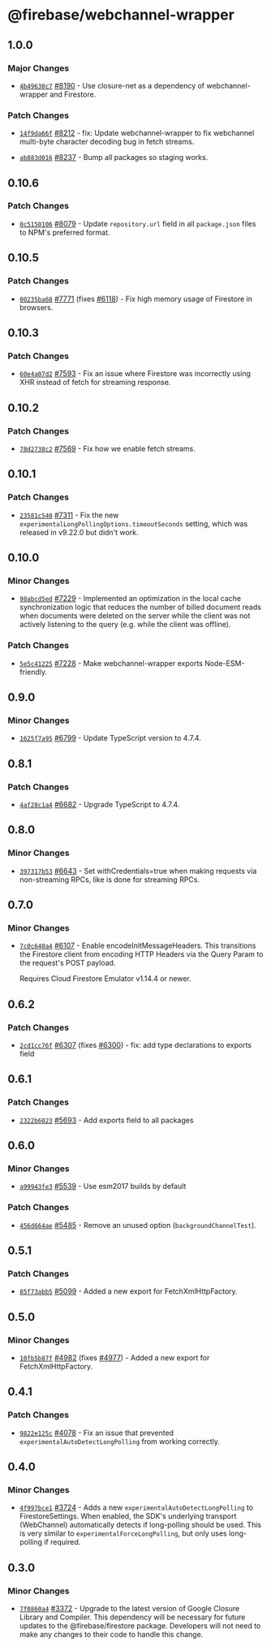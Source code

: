 # @firebase/webchannel-wrapper

## 1.0.0

### Major Changes

- [`4b49630c7`](https://github.com/firebase/firebase-js-sdk/commit/4b49630c7f0e5880c5ae153f50ca2eff5eb32fbd) [#8190](https://github.com/firebase/firebase-js-sdk/pull/8190) - Use closure-net as a dependency of webchannel-wrapper and Firestore.

### Patch Changes

- [`14f9da66f`](https://github.com/firebase/firebase-js-sdk/commit/14f9da66fed45ac3f932ec590ca49c8a827d9fc5) [#8212](https://github.com/firebase/firebase-js-sdk/pull/8212) - fix: Update webchannel-wrapper to fix webchannel multi-byte character decoding bug in fetch streams.

- [`ab883d016`](https://github.com/firebase/firebase-js-sdk/commit/ab883d016015de0436346f586d8442b5703771b7) [#8237](https://github.com/firebase/firebase-js-sdk/pull/8237) - Bump all packages so staging works.

## 0.10.6

### Patch Changes

- [`0c5150106`](https://github.com/firebase/firebase-js-sdk/commit/0c515010607bf2223b468acb94c672b1279ed1a0) [#8079](https://github.com/firebase/firebase-js-sdk/pull/8079) - Update `repository.url` field in all `package.json` files to NPM's preferred format.

## 0.10.5

### Patch Changes

- [`00235ba68`](https://github.com/firebase/firebase-js-sdk/commit/00235ba68fdbb5d9788a14ba2bdd75cad87301e4) [#7771](https://github.com/firebase/firebase-js-sdk/pull/7771) (fixes [#6118](https://github.com/firebase/firebase-js-sdk/issues/6118)) - Fix high memory usage of Firestore in browsers.

## 0.10.3

### Patch Changes

- [`60e4a07d2`](https://github.com/firebase/firebase-js-sdk/commit/60e4a07d2c89b5ea473f903a942aabab03050fa5) [#7593](https://github.com/firebase/firebase-js-sdk/pull/7593) - Fix an issue where Firestore was incorrectly using XHR instead of fetch for streaming response.

## 0.10.2

### Patch Changes

- [`78d2738c2`](https://github.com/firebase/firebase-js-sdk/commit/78d2738c246555556cba8dcfe2932639f80523ea) [#7569](https://github.com/firebase/firebase-js-sdk/pull/7569) - Fix how we enable fetch streams.

## 0.10.1

### Patch Changes

- [`23581c540`](https://github.com/firebase/firebase-js-sdk/commit/23581c54065f6b14a150ef579b71410842ac8518) [#7311](https://github.com/firebase/firebase-js-sdk/pull/7311) - Fix the new `experimentalLongPollingOptions.timeoutSeconds` setting, which was released in v9.22.0 but didn't work.

## 0.10.0

### Minor Changes

- [`98abcd5ed`](https://github.com/firebase/firebase-js-sdk/commit/98abcd5ed9bbc5910c1a94f0580f1ceffe95e564) [#7229](https://github.com/firebase/firebase-js-sdk/pull/7229) - Implemented an optimization in the local cache synchronization logic that reduces the number of billed document reads when documents were deleted on the server while the client was not actively listening to the query (e.g. while the client was offline).

### Patch Changes

- [`5e5c41225`](https://github.com/firebase/firebase-js-sdk/commit/5e5c41225869a5b3f315f2440d382ab010ba2e39) [#7228](https://github.com/firebase/firebase-js-sdk/pull/7228) - Make webchannel-wrapper exports Node-ESM-friendly.

## 0.9.0

### Minor Changes

- [`1625f7a95`](https://github.com/firebase/firebase-js-sdk/commit/1625f7a95cc3ffb666845db0a8044329be74b5be) [#6799](https://github.com/firebase/firebase-js-sdk/pull/6799) - Update TypeScript version to 4.7.4.

## 0.8.1

### Patch Changes

- [`4af28c1a4`](https://github.com/firebase/firebase-js-sdk/commit/4af28c1a42bd25ce2353f694ca1724c6101cbce5) [#6682](https://github.com/firebase/firebase-js-sdk/pull/6682) - Upgrade TypeScript to 4.7.4.

## 0.8.0

### Minor Changes

- [`397317b53`](https://github.com/firebase/firebase-js-sdk/commit/397317b53c4d9d8aee761f566adf3616aef844ed) [#6643](https://github.com/firebase/firebase-js-sdk/pull/6643) - Set withCredentials=true when making requests via non-streaming RPCs, like is done for streaming RPCs.

## 0.7.0

### Minor Changes

- [`7c0c640a4`](https://github.com/firebase/firebase-js-sdk/commit/7c0c640a446c729ac66fec27dfd77d6398a468db) [#6107](https://github.com/firebase/firebase-js-sdk/pull/6107) - Enable encodeInitMessageHeaders. This transitions the Firestore client from encoding HTTP Headers via the Query Param to the request's POST payload.

  Requires Cloud Firestore Emulator v1.14.4 or newer.

## 0.6.2

### Patch Changes

- [`2cd1cc76f`](https://github.com/firebase/firebase-js-sdk/commit/2cd1cc76f2a308135cd60f424fe09084a34b5cb5) [#6307](https://github.com/firebase/firebase-js-sdk/pull/6307) (fixes [#6300](https://github.com/firebase/firebase-js-sdk/issues/6300)) - fix: add type declarations to exports field

## 0.6.1

### Patch Changes

- [`2322b6023`](https://github.com/firebase/firebase-js-sdk/commit/2322b6023c628cd9f4f4172767c17d215dd91684) [#5693](https://github.com/firebase/firebase-js-sdk/pull/5693) - Add exports field to all packages

## 0.6.0

### Minor Changes

- [`a99943fe3`](https://github.com/firebase/firebase-js-sdk/commit/a99943fe3bd5279761aa29d138ec91272b06df39) [#5539](https://github.com/firebase/firebase-js-sdk/pull/5539) - Use esm2017 builds by default

### Patch Changes

- [`456d664ae`](https://github.com/firebase/firebase-js-sdk/commit/456d664aef582fc18326ffbd418de0d7d3ef86b7) [#5485](https://github.com/firebase/firebase-js-sdk/pull/5485) - Remove an unused option (`backgroundChannelTest`).

## 0.5.1

### Patch Changes

- [`85f73abb5`](https://github.com/firebase/firebase-js-sdk/commit/85f73abb5c5dd5625c82b874adbfbb4acd1d70d7) [#5099](https://github.com/firebase/firebase-js-sdk/pull/5099) - Added a new export for FetchXmlHttpFactory.

## 0.5.0

### Minor Changes

- [`10fb5b87f`](https://github.com/firebase/firebase-js-sdk/commit/10fb5b87faecf3aa79e15545b21de99af3e51a71) [#4982](https://github.com/firebase/firebase-js-sdk/pull/4982) (fixes [#4977](https://github.com/firebase/firebase-js-sdk/issues/4977)) - Added a new export for FetchXmlHttpFactory.

## 0.4.1

### Patch Changes

- [`9822e125c`](https://github.com/firebase/firebase-js-sdk/commit/9822e125c399ae7271d4a9077f82b184a44526e4) [#4078](https://github.com/firebase/firebase-js-sdk/pull/4078) - Fix an issue that prevented `experimentalAutoDetectLongPolling` from working correctly.

## 0.4.0

### Minor Changes

- [`4f997bce1`](https://github.com/firebase/firebase-js-sdk/commit/4f997bce102be272b76836b6bcba96ea7de857bc) [#3724](https://github.com/firebase/firebase-js-sdk/pull/3724) - Adds a new `experimentalAutoDetectLongPolling` to FirestoreSettings. When
  enabled, the SDK's underlying transport (WebChannel) automatically detects if
  long-polling should be used. This is very similar to
  `experimentalForceLongPolling`, but only uses long-polling if required.

## 0.3.0

### Minor Changes

- [`7f0860a4`](https://github.com/firebase/firebase-js-sdk/commit/7f0860a4ced76da8492ae44d2267a2f1cc58eccb) [#3372](https://github.com/firebase/firebase-js-sdk/pull/3372) - Upgrade to the latest version of Google Closure Library and Compiler. This dependency will be
  necessary for future updates to the @firebase/firestore package. Developers will not need to
  make any changes to their code to handle this change.
